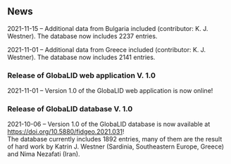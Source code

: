 ## News

2021-11-15 – Additional data from Bulgaria included (contributor: K. J.
Westner). The database now includes 2237 entries.

2021-11-01 – Additional data from Greece included (contributor: K. J.
Westner). The database now includes 2141 entries.

### Release of GlobaLID web application V. 1.0

2021-11-01 – Version 1.0 of the GlobaLID web application is now online!

### Release of GlobaLID database V. 1.0

2021-10-06 – Version 1.0 of the GlobaLID database is now available at
<https://doi.org/10.5880/fidgeo.2021.031>!  
The database currently includes 1892 entries, many of them are the
result of hard work by Katrin J. Westner (Sardinia, Southeastern Europe,
Greece) and Nima Nezafati (Iran).
